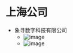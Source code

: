# 上海公司

- 象寻数字科技有限公司
  - ![image](https://user-images.githubusercontent.com/17672815/168563762-6a530420-a33f-46b9-a344-ee1d32aed23f.png)
  - ![image](https://user-images.githubusercontent.com/17672815/168563827-31d83caf-a3d9-4ee9-baca-f5ffff60a6b2.png)


